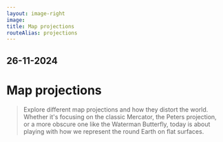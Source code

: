 ```yaml
---
layout: image-right
image:
title: Map projections
routeAlias: projections
---
```


## 26-11-2024

# Map projections

> Explore different map projections and how they distort the world. Whether it's focusing on the classic Mercator, the Peters projection, or a more obscure one like the Waterman Butterfly, today is about playing with how we represent the round Earth on flat surfaces.
